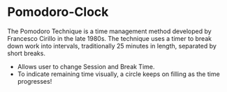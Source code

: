 # Pomodoro-Clock
The Pomodoro Technique is a time management method developed by Francesco Cirillo in the late 1980s. The technique uses a timer to break down work into intervals, traditionally 25 minutes in length, separated by short breaks.
* Allows user to change Session and Break Time.
* To indicate remaining time visually, a circle keeps on filling as the time progresses!
